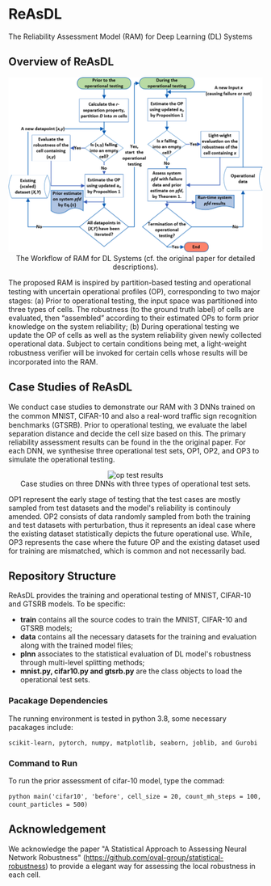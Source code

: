 # ReAsDL
The Reliability Assessment Model (RAM) for Deep Learning (DL) Systems  
## Overview of ReAsDL

<p align="center">
  <img src="images/fig_workflow.png" width="600" alt="RAM work flow">
  <br />
  The Workflow of RAM for DL Systems (cf. the original paper for detailed descriptions).
  <br />
</p>


The proposed RAM is inspired by partition-based testing and operational testing with uncertain operational proﬁles (OP), corresponding to two major stages: (a) Prior to operational testing, the input space was partitioned into three types of cells. The robustness (to the ground truth label) of cells are evaluated, then “assembled” according to their estimated OPs to form prior knowledge on the system reliability; (b) During operational testing we update the OP of cells as well as the system reliability given newly collected operational data. Subject to certain conditions being met, a light-weight robustness veriﬁer will be invoked for certain cells whose results will be incorporated into the RAM.

## Case Studies of ReAsDL

We conduct case studies to demonstrate our RAM with 3 DNNs trained on the common MNIST, CIFAR-10 and also a real-word traﬃc sign recognition benchmarks (GTSRB). Prior to operational testing, we evaluate the label separation distance and decide the cell size based on this. The primary reliability assessment results can be found in the the original paper. For each DNN, we synthesise three operational test sets, OP1, OP2, and OP3 to simulate the operational testing.

<p align="center">
  <img src="images/op_test.jpg" width="800" alt="op test results">
  <br />
  Case studies on three DNNs with three types of operational test sets.
  <br />
</p>

OP1 represent the early stage of testing that the test cases are mostly sampled from test datasets and the model's reliability is continouly amended. OP2 consists of data randomly sampled from both the training and test datasets with perturbation, thus it represents an ideal case where the existing dataset statistically depicts the future operational use. While, OP3 represents the case where the future OP and the existing dataset used for training are mismatched, which is common and not necessarily bad.

## Repository Structure

ReAsDL provides the training and operational testing of MNIST, CIFAR-10 and GTSRB models. To be specific:

* **train** contains all the source codes to train the MNIST, CIFAR-10 and GTSRB models;
* **data** contains all the necessary datasets for the training and evaluation along with the trained model files;
* **plnn** associates to the statistical evaluation of DL model's robustness through multi-level splitting methods;
* **mnist.py, cifar10.py and gtsrb.py** are the class objects to load the operational test sets.


### Pacakage Dependencies 

The running environment is tested in python 3.8, some necessary pacakages include:

```
scikit-learn, pytorch, numpy, matplotlib, seaborn, joblib, and Gurobi
```

### Command to Run

To run the prior assessment of cifar-10 model, type the commad:
```
python main('cifar10', 'before', cell_size = 20, count_mh_steps = 100, count_particles = 500)
```

## Acknowledgement 

We acknowledge the paper "A Statistical Approach to Assessing Neural Network Robustness" (https://github.com/oval-group/statistical-robustness) to provide a elegant way for assessing the local robustness in each cell.
